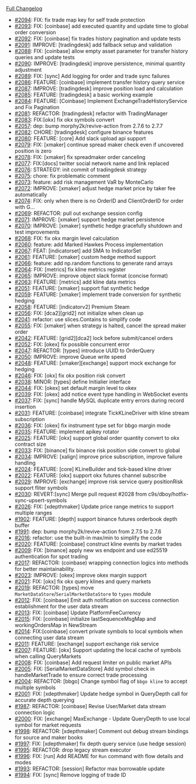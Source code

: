 [Full Changelog](https://github.com/c9s/bbgo/compare/v1.62.2...main)

 - [#2094](https://github.com/c9s/bbgo/pull/2094): FIX: fix trade map key for self trade protection
 - [#2093](https://github.com/c9s/bbgo/pull/2093): FIX: [coinbase] add executed quantity and update time to global order conversion
 - [#2092](https://github.com/c9s/bbgo/pull/2092): FIX: [coinbase] fix trades history pagination and update tests
 - [#2091](https://github.com/c9s/bbgo/pull/2091): IMPROVE: [tradingdesk] add fallback setup and validation 
 - [#2088](https://github.com/c9s/bbgo/pull/2088): FIX: [coinbase] allow empty asset parameter for transfer history queries and update tests
 - [#2090](https://github.com/c9s/bbgo/pull/2090): IMPROVE: [tradingdesk] improve persistence, minimal quantity adjustment
 - [#2089](https://github.com/c9s/bbgo/pull/2089): FIX: [sync] Add logging for order and trade sync failures
 - [#2086](https://github.com/c9s/bbgo/pull/2086): FEATURE: [coinbase] implement transfer history query service
 - [#2087](https://github.com/c9s/bbgo/pull/2087): IMPROVE: [tradingdesk] improve position load and calculation
 - [#2085](https://github.com/c9s/bbgo/pull/2085): FEATURE: [tradingdesk] a basic working example
 - [#2084](https://github.com/c9s/bbgo/pull/2084): FEATURE: [Coinbase] Implement ExchangeTradeHistoryService and Fix Pagination
 - [#2081](https://github.com/c9s/bbgo/pull/2081): REFACTOR: [tradingdesk] refactor with TradingManager
 - [#2083](https://github.com/c9s/bbgo/pull/2083): FIX:[okx] fix okx symbols convert
 - [#2057](https://github.com/c9s/bbgo/pull/2057): dep: bump morphy2k/revive-action from 2.7.6 to 2.7.7
 - [#2082](https://github.com/c9s/bbgo/pull/2082): CHORE: [tradingdesk] configure binance features
 - [#2080](https://github.com/c9s/bbgo/pull/2080): FEATURE: [core] Add slack upload api support
 - [#2079](https://github.com/c9s/bbgo/pull/2079): FIX: [xmaker] continue spread maker check even if uncovered position is zero
 - [#2078](https://github.com/c9s/bbgo/pull/2078): FIX: [xmaker] fix spreadmaker order canceling
 - [#2077](https://github.com/c9s/bbgo/pull/2077): FIX:[docs] twitter social network name and link replaced
 - [#2076](https://github.com/c9s/bbgo/pull/2076): STRATEGY: init commit of tradingdesk strategy
 - [#2075](https://github.com/c9s/bbgo/pull/2075): chore: fix problematic comment
 - [#2073](https://github.com/c9s/bbgo/pull/2073): feature: add risk management VaR by MonteCarlo
 - [#2072](https://github.com/c9s/bbgo/pull/2072): IMPROVE: [xmaker] adjust hedge market price by taker fee automatically
 - [#2074](https://github.com/c9s/bbgo/pull/2074): FIX: only when there is no OrderID and ClientOrderID for order with G…
 - [#2069](https://github.com/c9s/bbgo/pull/2069): REFACTOR: pull out exchange session config
 - [#2071](https://github.com/c9s/bbgo/pull/2071): IMPROVE: [xmaker] support hedge market persistence
 - [#2070](https://github.com/c9s/bbgo/pull/2070): IMPROVE: [xmaker] synthetic hedge gracefully shutdown and test improvements
 - [#2068](https://github.com/c9s/bbgo/pull/2068): FIX: fix okx margin level calculation
 - [#2060](https://github.com/c9s/bbgo/pull/2060): feature: add Marked Hawkes Process implementation
 - [#2067](https://github.com/c9s/bbgo/pull/2067): FEAT: [indicatorset] add SMA to IndicatorSet
 - [#2061](https://github.com/c9s/bbgo/pull/2061): FEATURE: [xmaker] custom hedge method support
 - [#2066](https://github.com/c9s/bbgo/pull/2066): feature: add np.random functions to generate rand arrays
 - [#2064](https://github.com/c9s/bbgo/pull/2064): FIX: [metrics] fix kline metrics register
 - [#2065](https://github.com/c9s/bbgo/pull/2065): IMPROVE: improve object slack format (concise format)
 - [#2063](https://github.com/c9s/bbgo/pull/2063): FEATURE: [metrics] add kline data metrics
 - [#2051](https://github.com/c9s/bbgo/pull/2051): FEATURE: [xmaker] support fiat synthetic hedge
 - [#2059](https://github.com/c9s/bbgo/pull/2059): FEATURE: [xmaker] implement trade conversion for synthetic hedging
 - [#2058](https://github.com/c9s/bbgo/pull/2058): FEATURE: [indicatorv2] Premium Steam
 - [#2056](https://github.com/c9s/bbgo/pull/2056): FIX: [dca2][grid2] not initialize when clean up
 - [#2041](https://github.com/c9s/bbgo/pull/2041): refactor: use slices.Contains to simplify code
 - [#2055](https://github.com/c9s/bbgo/pull/2055): FIX: [xmaker] when strategy is halted, cancel the spread maker order 
 - [#2042](https://github.com/c9s/bbgo/pull/2042): FEATURE: [grid2][dca2] lock before submit/cancel orders
 - [#2052](https://github.com/c9s/bbgo/pull/2052): FIX: [okex] fix possible concurrent error
 - [#2047](https://github.com/c9s/bbgo/pull/2047): REFACTOR: [types] introduce UUID to OrderQuery
 - [#2050](https://github.com/c9s/bbgo/pull/2050): IMPROVE: improve Queue write speed
 - [#2048](https://github.com/c9s/bbgo/pull/2048): FEATURE: [xmaker][exchange] support mock exchange for hedging
 - [#2046](https://github.com/c9s/bbgo/pull/2046): FIX: [okx] fix okx position risk convert
 - [#2038](https://github.com/c9s/bbgo/pull/2038): MINOR: [types] define Initialier interface
 - [#2044](https://github.com/c9s/bbgo/pull/2044): FIX: [okex] set default margin level to okex
 - [#2039](https://github.com/c9s/bbgo/pull/2039): FIX: [okex] add notice event type handling in WebSocket events
 - [#2037](https://github.com/c9s/bbgo/pull/2037): FIX: [sync] handle MySQL duplicate entry errors during record insertion
 - [#2031](https://github.com/c9s/bbgo/pull/2031): FEATURE: [coinbase] integrate TickKLineDriver with kline stream subscription
 - [#2036](https://github.com/c9s/bbgo/pull/2036): FIX: [okex] fix instrument type set for bbgo margin mode
 - [#2035](https://github.com/c9s/bbgo/pull/2035): FEATURE: implement apikey rotator
 - [#2025](https://github.com/c9s/bbgo/pull/2025): FEATURE: [okx] support global order quantity convert to okx contract size
 - [#2033](https://github.com/c9s/bbgo/pull/2033): FIX: [binance] fix binance risk position side convert to global
 - [#2034](https://github.com/c9s/bbgo/pull/2034): IMPROVE: [xalign] improve price subscription, improve failure handling
 - [#2024](https://github.com/c9s/bbgo/pull/2024): FEATURE: [core] KLineBuilder and tick-based kline driver
 - [#2022](https://github.com/c9s/bbgo/pull/2022): FEATURE: [okx] support okx futures channel subscribe
 - [#2029](https://github.com/c9s/bbgo/pull/2029): IMPROVE: [exchange] improve risk service query positionRisk support fliter symbols
 - [#2030](https://github.com/c9s/bbgo/pull/2030): REVERT:[sync] Merge pull request #2028 from c9s/dboy/hotfix-sync-upsert-symbols
 - [#2026](https://github.com/c9s/bbgo/pull/2026): FIX: [xdepthmaker] Update price range metrics to support multiple ranges
 - [#1902](https://github.com/c9s/bbgo/pull/1902): FEATURE: [depth] support binance futures orderbook depth buffer
 - [#1991](https://github.com/c9s/bbgo/pull/1991): dep: bump morphy2k/revive-action from 2.7.5 to 2.7.6
 - [#2016](https://github.com/c9s/bbgo/pull/2016): refactor: use the built-in max/min to simplify the code
 - [#2020](https://github.com/c9s/bbgo/pull/2020): FEATURE: [coinbase] construct kline events by market trades
 - [#2009](https://github.com/c9s/bbgo/pull/2009): FIX: [binance] apply new ws endpoint and use ed25519 authentication for spot trading
 - [#2017](https://github.com/c9s/bbgo/pull/2017): REFACTOR: (coinbase) wrapping connection logics into methods for better maintainability.
 - [#2023](https://github.com/c9s/bbgo/pull/2023): IMPROVE: [okex] improve okex margin support
 - [#2021](https://github.com/c9s/bbgo/pull/2021): FIX: [okx] fix okx query klines and query markets
 - [#2019](https://github.com/c9s/bbgo/pull/2019): REFACTOR: [types] move `MarketDataStore`/`SerialMarketDataStore` to `types` module
 - [#2012](https://github.com/c9s/bbgo/pull/2012): FIX: [coinbase] Emit auth notification on success connection establishment for the user data stream
 - [#2013](https://github.com/c9s/bbgo/pull/2013): FIX: [coinbase] Update PlatformFeeCurrency
 - [#2015](https://github.com/c9s/bbgo/pull/2015): FIX: [coinbase] initialize lastSequenceMsgMap and workingOrdersMap in NewStream
 - [#2014](https://github.com/c9s/bbgo/pull/2014): FIX:[coinbase] convert private symbols to local symbols when connecting user data stream
 - [#2011](https://github.com/c9s/bbgo/pull/2011): FEATURE: [exchange] support exchange risk service
 - [#2007](https://github.com/c9s/bbgo/pull/2007): FEATURE: [okx] Support updating the local cache of symbols when calling QueryMarkets
 - [#2008](https://github.com/c9s/bbgo/pull/2008): FIX: [coinbase] Add request limiter on public market APIs
 - [#2005](https://github.com/c9s/bbgo/pull/2005): FIX: [SerialMarketDataStore] Add symbol check in handleMarketTrade to ensure correct trade processing
 - [#2004](https://github.com/c9s/bbgo/pull/2004): REFACTOR: [bbgo] Change symbol flag of `bbgo kline` to accept multiple symbols
 - [#2001](https://github.com/c9s/bbgo/pull/2001): FIX: [xdepthmaker] Update hedge symbol in QueryDepth call for accurate depth querying
 - [#1987](https://github.com/c9s/bbgo/pull/1987): REFACTOR: [coinbase] Revise User/Market data stream connection logic
 - [#2000](https://github.com/c9s/bbgo/pull/2000): FIX: [exchange] MaxExchange - Update QueryDepth to use local symbol for market requests
 - [#1998](https://github.com/c9s/bbgo/pull/1998): REFACTOR: [xdepthmaker] Comment out debug stream bindings for source and maker books
 - [#1997](https://github.com/c9s/bbgo/pull/1997): FIX: [xdepthmaker] fix depth query service (use hedge session)
 - [#1995](https://github.com/c9s/bbgo/pull/1995): REFACTOR: drop legacy stream executor
 - [#1996](https://github.com/c9s/bbgo/pull/1996): FIX: [run] Add README for `Run` command with flow details and modes
 - [#1993](https://github.com/c9s/bbgo/pull/1993): REFACTOR: [session] Refactor max borrowable update
 - [#1994](https://github.com/c9s/bbgo/pull/1994): FIX: [sync] Remove logging of trade ID

